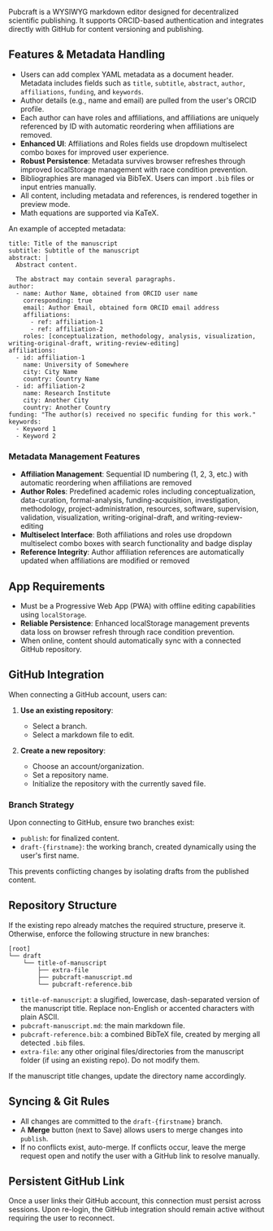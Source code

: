 Pubcraft is a WYSIWYG markdown editor designed for decentralized scientific publishing. It supports ORCID-based authentication and integrates directly with GitHub for content versioning and publishing.

## Features & Metadata Handling

- Users can add complex YAML metadata as a document header. Metadata includes fields such as `title`, `subtitle`, `abstract`, `author`, `affiliations`, `funding`, and `keywords`.
- Author details (e.g., name and email) are pulled from the user's ORCID profile.
- Each author can have roles and affiliations, and affiliations are uniquely referenced by ID with automatic reordering when affiliations are removed.
- **Enhanced UI**: Affiliations and Roles fields use dropdown multiselect combo boxes for improved user experience.
- **Robust Persistence**: Metadata survives browser refreshes through improved localStorage management with race condition prevention.
- Bibliographies are managed via BibTeX. Users can import `.bib` files or input entries manually.
- All content, including metadata and references, is rendered together in preview mode.
- Math equations are supported via KaTeX.

An example of accepted metadata:

```
title: Title of the manuscript
subtitle: Subtitle of the manuscript
abstract: |
  Abstract content.  

  The abstract may contain several paragraphs.
author:
  - name: Author Name, obtained from ORCID user name
    corresponding: true
    email: Author Email, obtained form ORCID email address
    affiliations:
      - ref: affiliation-1
      - ref: affiliation-2
    roles: [conceptualization, methodology, analysis, visualization, writing-original-draft, writing-review-editing]
affiliations:
  - id: affiliation-1
    name: University of Somewhere
    city: City Name
    country: Country Name
  - id: affiliation-2
    name: Research Institute
    city: Another City
    country: Another Country
funding: "The author(s) received no specific funding for this work."
keywords:
  - Keyword 1
  - Keyword 2
```

### Metadata Management Features

- **Affiliation Management**: Sequential ID numbering (1, 2, 3, etc.) with automatic reordering when affiliations are removed
- **Author Roles**: Predefined academic roles including conceptualization, data-curation, formal-analysis, funding-acquisition, investigation, methodology, project-administration, resources, software, supervision, validation, visualization, writing-original-draft, and writing-review-editing
- **Multiselect Interface**: Both affiliations and roles use dropdown multiselect combo boxes with search functionality and badge display
- **Reference Integrity**: Author affiliation references are automatically updated when affiliations are modified or removed

## App Requirements

- Must be a Progressive Web App (PWA) with offline editing capabilities using `localStorage`.
- **Reliable Persistence**: Enhanced localStorage management prevents data loss on browser refresh through race condition prevention.
- When online, content should automatically sync with a connected GitHub repository.

## GitHub Integration

When connecting a GitHub account, users can:

1. **Use an existing repository**:
   - Select a branch.
   - Select a markdown file to edit.

2. **Create a new repository**:
   - Choose an account/organization.
   - Set a repository name.
   - Initialize the repository with the currently saved file.

### Branch Strategy

Upon connecting to GitHub, ensure two branches exist:

- `publish`: for finalized content.
- `draft-{firstname}`: the working branch, created dynamically using the user's first name.

This prevents conflicting changes by isolating drafts from the published content.

## Repository Structure

If the existing repo already matches the required structure, preserve it. Otherwise, enforce the following structure in new branches:

```
[root]
└── draft
    └── title-of-manuscript
        ├── extra-file
        ├── pubcraft-manuscript.md
        └── pubcraft-reference.bib
```

- `title-of-manuscript`: a slugified, lowercase, dash-separated version of the manuscript title. Replace non-English or accented characters with plain ASCII.
- `pubcraft-manuscript.md`: the main markdown file.
- `pubcraft-reference.bib`: a combined BibTeX file, created by merging all detected `.bib` files.
- `extra-file`: any other original files/directories from the manuscript folder (if using an existing repo). Do not modify them.

If the manuscript title changes, update the directory name accordingly.

## Syncing & Git Rules

- All changes are committed to the `draft-{firstname}` branch.
- A **Merge** button (next to Save) allows users to merge changes into `publish`.
- If no conflicts exist, auto-merge. If conflicts occur, leave the merge request open and notify the user with a GitHub link to resolve manually.

## Persistent GitHub Link

Once a user links their GitHub account, this connection must persist across sessions. Upon re-login, the GitHub integration should remain active without requiring the user to reconnect.
